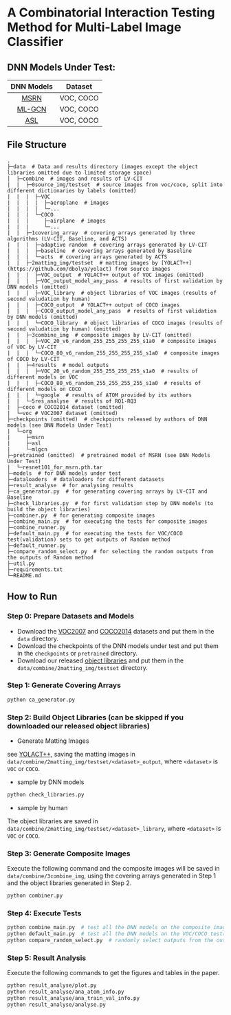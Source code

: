 # A Combinatorial Interaction Testing Method for Multi-Label Image Classifier

## DNN Models Under Test:

| DNN Models | Dataset |
| :---: | :---: |
| [MSRN](https://github.com/chehao2628/MSRN) | VOC, COCO |
| [ML-GCN](https://github.com/megvii-research/ML-GCN) | VOC, COCO |
| [ASL](https://github.com/Alibaba-MIIL/ASL) | VOC, COCO |

## File Structure

```
.
├─data  # Data and results directory (images except the object libraries omitted due to limited storage space)
│  ├─combine  # images and results of LV-CIT
|  |  ├─0source_img/testset  # source images from voc/coco, split into different dictionaries by labels (omitted)
|  |  |  ├─VOC
|  |  |  |  ├─aeroplane  # images
|  |  |  |  └─...
|  |  |  └─COCO
|  |  |     ├─airplane  # images
|  |  |     └─...
|  |  ├─1covering_array  # covering arrays generated by three algorithms (LV-CIT, Baseline, and ACTS)
|  |  |  ├─adaptive random  # covering arrays generated by LV-CIT
|  |  |  ├─baseline  # covering arrays generated by Baseline
|  |  |  └─acts  # covering arrays generated by ACTS
|  |  ├─2matting_img/testset  # matting images by [YOLACT++](https://github.com/dbolya/yolact) from source images
|  |  |  ├─VOC_output  # YOLACT++ output of VOC images (omitted)
|  |  |  ├─VOC_output_model_any_pass  # results of first validation by DNN models (omitted)
|  |  |  ├─VOC_library  # object libraries of VOC images (results of second valudation by human)
|  |  |  ├─COCO_output  # YOLACT++ output of COCO images
|  |  |  ├─COCO_output_model_any_pass  # results of first validation by DNN models (omitted)
|  |  |  └─COCO_library  # object libraries of COCO images (results of second valudation by human) (omitted)
|  |  ├─3combine_img  # composite images by LV-CIT (omitted)
|  |  |  ├─VOC_20_v6_random_255_255_255_255_s1a0  # composite images of VOC by LV-CIT
|  |  |  └─COCO_80_v6_random_255_255_255_255_s1a0  # composite images of COCO by LV-CIT
|  |  ├─4results  # model outputs
|  |  |  ├─VOC_20_v6_random_255_255_255_255_s1a0  # results of different models on VOC
|  |  |  ├─COCO_80_v6_random_255_255_255_255_s1a0  # results of different models on COCO
|  |  |  └─google  # results of ATOM provided by its authors
|  |  └─5res_analyse  # results of RQ1-RQ3
|  ├─coco # COCO2014 dataset (omitted)
|  └─voc # VOC2007 dataset (omitted)
├─checkpoints (omitted)  # checkpoints released by authors of DNN models (see DNN Models Under Test)
|  └─org
|     ├─msrn
|     ├─asl
|     └─mlgcn
├─pretrained (omitted)  # pretrained model of MSRN (see DNN Models Under Test)
|  └─resnet101_for_msrn.pth.tar
├─models  # for DNN models under test
├─dataloaders  # dataloaders for different datasets
├─result_analyse  # for analysing results
├─ca_generator.py  # for generating covering arrays by LV-CIT and Baseline
├─check_libraries.py  # for first validation step by DNN models (to build the object libraries)
├─combiner.py  # for generating composite images
├─combine_main.py  # for executing the tests for composite images
├─combine_runner.py
├─default_main.py  # for executing the tests for VOC/COCO test(validation) sets to get outputs of Random method
├─default_runner.py
├─compare_random_select.py  # for selecting the random outputs from the outputs of Random method
├─util.py
├─requirements.txt
└─README.md
```

## How to Run

### Step 0: Prepare Datasets and Models

- Download the [VOC2007](http://host.robots.ox.ac.uk/pascal/VOC/voc2007/) and [COCO2014](https://cocodataset.org) datasets and put them in the `data` directory.
- Download the checkpoints of the DNN models under test and put them in the `checkpoints` or `pretrained` directory.
- Download our released [object libraries](https://drive.google.com/drive/folders/1_z7JdSVLbSxoTLke3J6249HhtKztXlhj) and put them in the `data/combine/2matting_img/testset` directory.

### Step 1: Generate Covering Arrays

```bash
python ca_generator.py
```

### Step 2: Build Object Libraries (can be skipped if you downloaded our released object libraries)

- Generate Matting Images

see [YOLACT++](https://github.com/dbolya/yolact), saving the matting images in `data/combine/2matting_img/testset/<dataset>_output`, where `<dataset>` is `VOC` or `COCO`.

- sample by DNN models

```bash
python check_libraries.py
```

- sample by human

The object libraries are saved in `data/combine/2matting_img/testset/<dataset>_library`, where `<dataset>` is `VOC` or `COCO`.

### Step 3: Generate Composite Images

Execute the following command and the composite images will be saved in `data/combine/3combine_img`, using the covering arrays generated in Step 1 and the object libraries generated in Step 2.

```bash
python combiner.py
```

### Step 4: Execute Tests

```bash
python combine_main.py  # test all the DNN models on the composite images
python default_main.py  # test all the DNN models on the VOC/COCO test(validation) sets to get outputs of Random method
python compare_random_select.py  # randomly select outputs from the outputs of default test sets as the outputs of Random method
```

### Step 5: Result Analysis

Execute the following commands to get the figures and tables in the paper.

```bash
python result_analyse/plot.py
python result_analyse/ana_atom_info.py
python result_analyse/ana_train_val_info.py
python result_analyse/analyse.py
```
